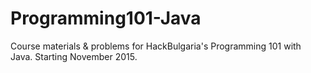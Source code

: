 # Programming101-Java
Course materials &amp; problems for HackBulgaria's Programming 101 with Java. Starting November 2015.
